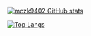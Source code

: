 [![mczk9402 GitHub stats](https://github-readme-stats.vercel.app/api?username=mczk9402&theme=vue-dark&show_icons=true)](https://github.com/mczk9402/github-readme-stats)

[![Top Langs](https://github-readme-stats.vercel.app/api/top-langs/?username=mczk9402&theme=vue-dark&show_icons=true&layout=compact)](https://github.com/mczk9402/github-readme-stats)

<!--
**mczk9402/mczk9402** is a ✨ _special_ ✨ repository because its `README.md` (this file) appears on your GitHub profile.

Here are some ideas to get you started:

- 🔭 I’m currently working on ...
- 🌱 I’m currently learning ...
- 👯 I’m looking to collaborate on ...
- 🤔 I’m looking for help with ...
- 💬 Ask me about ...
- 📫 How to reach me: ...
- 😄 Pronouns: ...
- ⚡ Fun fact: ...
-->
